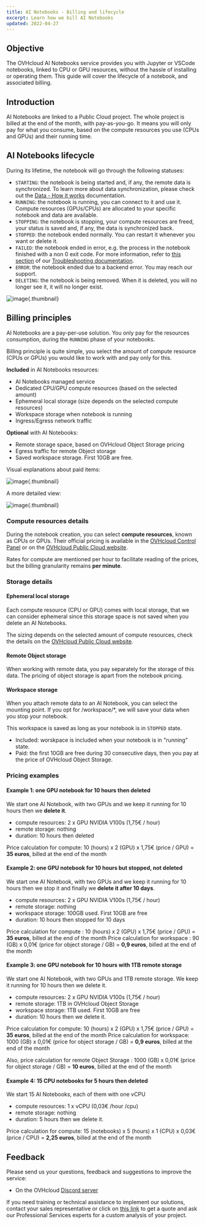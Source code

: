 ```yaml
---
title: AI Notebooks - Billing and lifecycle
excerpt: Learn how we bill AI Notebooks
updated: 2022-04-27
---
```


## Objective

The OVHcloud AI Notebooks service provides you with Jupyter or VSCode notebooks, linked to CPU or GPU resources, without the hassle of installing or operating them. This guide will cover the lifecycle of a notebook, and associated billing.

## Introduction

AI Notebooks are linked to a Public Cloud project. The whole project is billed at the end of the month, with pay-as-you-go. It means you will only pay for what you consume, based on the compute resources you use (CPUs and GPUs) and their running time.

## AI Notebooks lifecycle

During its lifetime, the notebook will go through the following statuses:

- `STARTING`: the notebook is being started and, if any, the remote data is synchronized. To learn more about data synchronization, please check out the [Data - How it works](/pages/public_cloud/ai_machine_learning/gi_02_concepts_data#how-it-works) documentation.
- `RUNNING`: the notebook is running, you can connect to it and use it. Compute resources (GPUs/CPUs) are allocated to your specific notebook and data are available.
- `STOPPING`: the notebook is stopping, your compute resources are freed, your status is saved and, if any, the data is synchronized back.
- `STOPPED`: the notebook ended normally. You can restart it whenever you want or delete it.
- `FAILED`: the notebook ended in error, e.g. the process in the notebook finished with a non 0 exit code. For more information, refer to [this section](/pages/public_cloud/ai_machine_learning/notebook_guide_troubleshooting#cli-my-notebook-is-in-failed-status) of our [Troubleshooting documentation](/pages/public_cloud/ai_machine_learning/notebook_guide_troubleshooting).
- `ERROR`: the notebook ended due to a backend error. You may reach our support.
- `DELETING`: the notebook is being removed. When it is deleted, you will no longer see it, it will no longer exist.

![image](images/ai.notebooks.lifecycle.png){.thumbnail}

## Billing principles

AI Notebooks are a pay-per-use solution. You only pay for the resources consumption, during the `RUNNING` phase of your notebooks.

Billing principle is quite simple, you select the amount of compute resource (CPUs or GPUs) you would like to work with and pay only for this.

**Included** in AI Notebooks resources:

- AI Notebooks managed service
- Dedicated CPU/GPU compute resources (based on the selected amount)
- Ephemeral local storage (size depends on the selected compute resources)
- Workspace storage when notebook is running
- Ingress/Egress network traffic

**Optional** with AI Notebooks:

- Remote storage space, based on OVHcloud Object Storage pricing
- Egress traffic for remote Object storage
- Saved workspace storage. First 10GB are free.

Visual explanations about paid items:

![image](images/ai.notebooks.items.png){.thumbnail}

A more detailed view:

![image](images/ai.notebooks.billing.png){.thumbnail}

### Compute resources details

During the notebook creation, you can select **compute resources**, known as CPUs or GPUs.
Their official pricing is available in the [OVHcloud Control Panel](https://www.ovh.com/auth/?action=gotomanager&from=https://www.ovh.co.uk/&ovhSubsidiary=GB) or on the [OVHcloud Public Cloud website](https://www.ovhcloud.com/en-gb/public-cloud/prices/).

Rates for compute are mentioned per hour to facilitate reading of the prices, but the billing granularity remains **per minute**.

### Storage details

#### Ephemeral local storage

Each compute resource (CPU or GPU) comes with local storage, that we can consider ephemeral since this storage space is not saved when you delete an AI Notebooks.

The sizing depends on the selected amount of compute resources, check the details on the [OVHcloud Public Cloud website](https://www.ovhcloud.com/en-gb/public-cloud/prices/).

#### Remote Object storage

When working with remote data, you pay separately for the storage of this data.
The pricing of object storage is apart from the notebook pricing.

#### Workspace storage

When you attach remote data to an AI Notebook, you can select the mounting point. If you opt for /workspace/*, we will save your data when you stop your notebook.

This workspace is saved as long as your notebook is in `STOPPED` state.

- Included: worskpace is included when your notebook is in "running" state.
- Paid: the first 10GB are free during 30 consecutive days, then you pay at the price of OVHcloud Object Storage.

### Pricing examples

#### Example 1: one GPU notebook for 10 hours then deleted

We start one AI Notebook, with two GPUs and we keep it running for 10 hours then we **delete it**.

- compute resources: 2 x GPU NVIDIA V100s (1,75€ / hour)
- remote storage:  nothing
- duration: 10 hours then deleted

Price calculation for compute: 10 (hours) x 2 (GPU) x 1,75€ (price / GPU) = **35 euros**, billed at the end of the month

#### Example 2: one GPU notebook for 10 hours but stopped, not deleted

We start one AI Notebook, with two GPUs and we keep it running for 10 hours then we stop it and finally we **delete it after 10 days**.

- compute resources: 2 x GPU NVIDIA V100s (1,75€ / hour)
- remote storage: nothing
- workspace storage: 100GB used. First 10GB are free
- duration: 10 hours then stopped for 10 days

Price calculation for compute : 10 (hours) x 2 (GPU) x 1,75€ (price / GPU) = **35 euros**, billed at the end of the month
Price calculation for workspace : 90 (GB) x 0,01€ (price for object storage / GB) = **0,9 euros**, billed at the end of the month

#### Example 3: one GPU notebook for 10 hours with 1TB remote storage

We start one AI Notebook, with two GPUs and 1TB remote storage. We keep it running for 10 hours then we delete it.

- compute resources: 2 x GPU NVIDIA V100s (1,75€ / hour)
- remote storage: 1TB in OVHcloud Object Storage
- workspace storage: 1TB used. First 10GB are free
- duration: 10 hours then we delete it.

Price calculation for compute: 10 (hours) x 2 (GPU) x 1,75€ (price / GPU) = **35 euros**, billed at the end of the month
Price calculation for workspace: 1000 (GB) x 0,01€ (price for object storage / GB) = **0,9 euros**, billed at the end of the month

Also, price calculation for remote Object Storage : 1000 (GB) x 0,01€ (price for object storage / GB) = **10 euros**, billed at the end of the month

#### Example 4: 15 CPU notebooks for 5 hours then deleted

We start 15 AI Notebooks, each of them with one vCPU

 - compute resources: 1 x vCPU (0,03€ /hour /cpu)
 - remote storage: nothing
 - duration: 5 hours then we delete it.

Price calculation for compute: 15 (notebooks) x 5 (hours) x 1 (CPU) x 0,03€ (price / CPU) = **2,25 euros**, billed at the end of the month

## Feedback

Please send us your questions, feedback and suggestions to improve the service:

- On the OVHcloud [Discord server](https://discord.com/invite/vXVurFfwe9)

If you need training or technical assistance to implement our solutions, contact your sales representative or click on [this link](https://www.ovhcloud.com/en-gb/professional-services/) to get a quote and ask our Professional Services experts for a custom analysis of your project.
